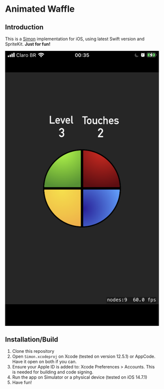 # Animated Waffle

## Introduction

This is a [Simon](https://en.wikipedia.org/wiki/Simon_(game)) implementation for iOS, using latest Swift version and
SpriteKit.
**Just for fun!**

!["In-game screenshot"][demo]

[demo]: DEMO.PNG "In-game screenshot"

## Installation/Build

1. Clone this repository
2. Open `Simon.xcodeproj` on Xcode (tested on version 12.5.1) or AppCode. Have it open on both if you can.
3. Ensure your Apple ID is added to: Xcode Preferences > Accounts. This is needed for building and code signing.
4. Run the app on Simulator or a physical device (tested on iOS 14.7.1)
5. Have fun!